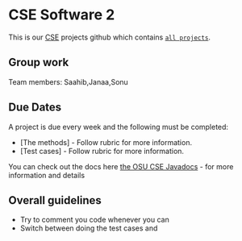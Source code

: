 # CSE Software 2

This is our [CSE]([https://nextjs.org/](http://web.cse.ohio-state.edu/software/web/index.html#gsc.tab=0)) projects github which contains [`all projects`]().

## Group work

Team members: Saahib,Janaa,Sonu





## Due Dates

A project is due every week and the following must be completed:

- [The methods] - Follow rubric for more information.
- [Test cases] - Follow rubric for more information.

You can check out the docs here [the OSU CSE Javadocs](http://web.cse.ohio-state.edu/software/common/doc/) - for more information and details

## Overall guidelines

- Try to comment you code whenever you can
- Switch between doing the test cases and 


